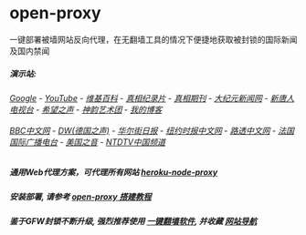 # open-proxy
一键部署被墙网站反向代理，在无翻墙工具的情况下便捷地获取被封锁的国际新闻及国内禁闻

#####  演示站:
######  [Google](http://45.77.5.227:8888/search?q=425事件) - [YouTube](http://45.77.5.227:8700/results?search_query=425事件) - [维基百科](http://45.77.5.227:8100/wiki/喬高-麥塔斯調查報告) - [真相纪录片](http://45.77.5.227:10080/videos) - [真相期刊](http://45.77.5.227:8300/display.aspx?category_id=3&zhuanti_id=2) - [大纪元新闻网](http://45.77.5.227:10080) - [新唐人电视台](http://45.77.5.227:8000) - [希望之声](http://45.77.5.227:8200) - [神韵艺术团](http://45.77.5.227:8000/xtr/gb/prog673.html) - [我的博客](http://45.77.5.227:10000/)<br/> <br/> [BBC中文网](http://45.77.5.227:9100/zhongwen) - [DW(德国之声)](http://45.77.5.227:9200/zh/在线报导/s-9058?&zhongwen=simp) - [华尔街日报](http://45.77.5.227:9300) - [纽约时报中文网](http://45.77.5.227:9400) - [路透中文网](http://45.77.5.227:9500/) - [法国国际广播电台](http://45.77.5.227:9600/) - [美国之音](http://45.77.5.227:9700/) - [NTDTV中国频道](http://45.77.5.227:10080/videos/tv.html)

##### 通用Web代理方案，可代理所有网站 [heroku-node-proxy](https://github.com/gfw-breaker/heroku-node-proxy#--end--) 

##### 安装部署, 请参考 [open-proxy 搭建教程](https://github.com/gfw-breaker/open-proxy/wiki#open-proxy-%E6%90%AD%E5%BB%BA%E6%95%99%E7%A8%8B)

##### 鉴于GFW封锁不断升级, 强烈推荐使用 [一键翻墙软件](http://45.77.5.227:10000/fgate/), 并收藏 [网站导航](https://github.com/gfw-breaker/open-proxy/blob/master/README.md)

